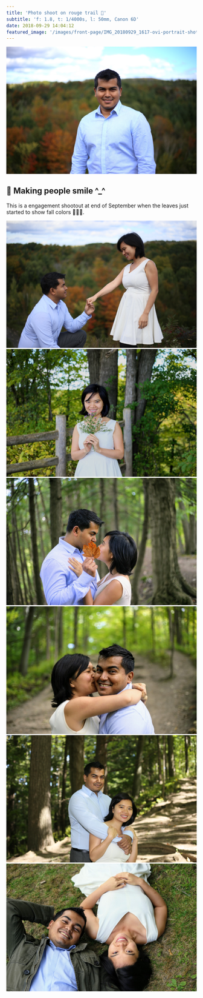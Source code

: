 ```yaml
---
title: 'Photo shoot on rouge trail 🌳'
subtitle: 'f: 1.8, t: 1/4000s, l: 50mm, Canon 6D'
date: 2018-09-29 14:04:12
featured_image: '/images/front-page/IMG_20180929_1617-ovi-portrait-shot-rouge-park-1600x1100.jpg'
---
```


![Exposure Time: 1/4000, FNumber: 1.8, Focal Length: 50](/images/front-page/IMG_20180929_1617-ovi-portrait-shot-rouge-park-1600x1100.jpg)

## 📸 Making people smile ^_^
This is a engagement shootout at end of September when the leaves just started to show fall colors 🍁🍁🍁.


<div class="gallery" data-columns="3">
	<img src="/images/2018-09/IMG_20180929_1584-eshoot-at-vista-trail-1500x1000.jpg">
	<img src="/images/2018-09/IMG_20180929_1501-eshoot-at-vista-trail-1500x1000.jpg">
	<img src="/images/2018-09/IMG_20180929_1379-eshoot-at-vista-trail-1500x1000.jpg">
	<img src="/images/2018-09/IMG_20180929_1304-eshoot-at-vista-trail-1500x1000.jpg">
	<img src="/images/2018-09/IMG_20180929_1224-eshoot-at-vista-trail-1500x1000.jpg">
	<img src="/images/2018-09/IMG_20180929_1471-eshoot-at-vista-trail-1500x1000.jpg">
</div>
